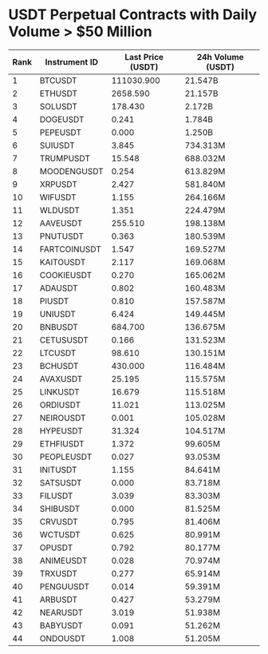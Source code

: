 # USDT Perpetual Contracts with Daily Volume > $50 Million

| Rank | Instrument ID | Last Price (USDT) | 24h Volume (USDT) |
|------|---------------|-------------------|-------------------|
| 1 | BTCUSDT | 111030.900 | 21.547B |
| 2 | ETHUSDT | 2658.590 | 21.157B |
| 3 | SOLUSDT | 178.430 | 2.172B |
| 4 | DOGEUSDT | 0.241 | 1.784B |
| 5 | PEPEUSDT | 0.000 | 1.250B |
| 6 | SUIUSDT | 3.845 | 734.313M |
| 7 | TRUMPUSDT | 15.548 | 688.032M |
| 8 | MOODENGUSDT | 0.254 | 613.829M |
| 9 | XRPUSDT | 2.427 | 581.840M |
| 10 | WIFUSDT | 1.155 | 264.166M |
| 11 | WLDUSDT | 1.351 | 224.479M |
| 12 | AAVEUSDT | 255.510 | 198.138M |
| 13 | PNUTUSDT | 0.363 | 180.539M |
| 14 | FARTCOINUSDT | 1.547 | 169.527M |
| 15 | KAITOUSDT | 2.117 | 169.068M |
| 16 | COOKIEUSDT | 0.270 | 165.062M |
| 17 | ADAUSDT | 0.802 | 160.483M |
| 18 | PIUSDT | 0.810 | 157.587M |
| 19 | UNIUSDT | 6.424 | 149.445M |
| 20 | BNBUSDT | 684.700 | 136.675M |
| 21 | CETUSUSDT | 0.166 | 131.523M |
| 22 | LTCUSDT | 98.610 | 130.151M |
| 23 | BCHUSDT | 430.000 | 116.484M |
| 24 | AVAXUSDT | 25.195 | 115.575M |
| 25 | LINKUSDT | 16.679 | 115.518M |
| 26 | ORDIUSDT | 11.021 | 113.025M |
| 27 | NEIROUSDT | 0.001 | 105.028M |
| 28 | HYPEUSDT | 31.324 | 104.517M |
| 29 | ETHFIUSDT | 1.372 | 99.605M |
| 30 | PEOPLEUSDT | 0.027 | 93.053M |
| 31 | INITUSDT | 1.155 | 84.641M |
| 32 | SATSUSDT | 0.000 | 83.718M |
| 33 | FILUSDT | 3.039 | 83.303M |
| 34 | SHIBUSDT | 0.000 | 81.525M |
| 35 | CRVUSDT | 0.795 | 81.406M |
| 36 | WCTUSDT | 0.625 | 80.991M |
| 37 | OPUSDT | 0.792 | 80.177M |
| 38 | ANIMEUSDT | 0.028 | 70.974M |
| 39 | TRXUSDT | 0.277 | 65.914M |
| 40 | PENGUUSDT | 0.014 | 59.391M |
| 41 | ARBUSDT | 0.427 | 53.279M |
| 42 | NEARUSDT | 3.019 | 51.938M |
| 43 | BABYUSDT | 0.091 | 51.262M |
| 44 | ONDOUSDT | 1.008 | 51.205M |
